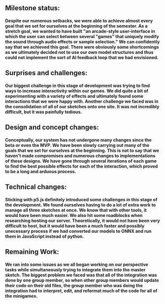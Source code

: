 ## Milestone status: 

#### Despite our numerous setbacks, we were able to achieve almost every goal that we set for ourselves at the beginning of the semester. As a stretch goal, we wanted to have built "an arcade-style user-interface in which the user can select between several "games" that uniquely modify the sound through audio effects or sample selection." We can confidently say that we achieved this goal. There were obviously some shortcomings as we ultimately decided not to use our own model structures and thus could not implement the sort of AI feedback loop that we had envisioned.

## Surprises and challenges: 

#### Our biggest challenge in this stage of development was trying to find ways to increase interactivity within our games. We did quite a bit of experimenting with a variety of effects and ultimately found some interactions that we were happy with. Another challenge we faced was in the consolidation of all of our sketches onto one site. It was not incredibly difficult, but it was painfully tedious.

## Design and concept changes: 

####  Conceptually, our system has not undergone many changes since the beta or even the MVP. We have been slowly carrying out many of the goals that we set for ourselves at the beginning. This is not to say that we haven't made compromises and numerous changes to implementations of these designs. We have gone through several iterations of each game to find the best possible effects for each of the interaction, which proved to be a long and arduous process.

## Technical changes:

#### Sticking with p5.js definitely introduced some challenges in this stage of the development. We found ourselves having to do a lot of extra work to manage all three sketches at once. We know that with other tools, it would have been much easier. We also hit some roadblocks when researching hosting our server. Theoretically, it would not have been very difficult to host, but it would have been a much faster and possibly unecessary process if we had converted our models to ONNX and run them in JavaScript instead of python.

## Remaining Work:

#### We ran into some issues as we all began working on our perspective tasks while simultaneously trying to integrate them into the master sketch. The biggest problem we faced was that all of the integration was done by one group member, so when other group members would update their code on their old files, the group member who was doing the integration had to interpret, edit, and reformat much of the code for all of the minigames.
